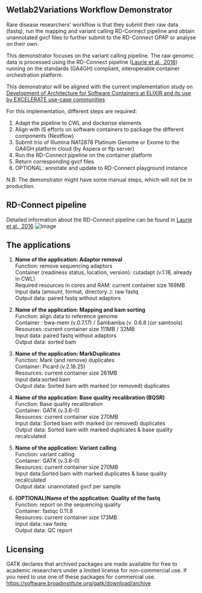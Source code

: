 ## Wetlab2Variations Workflow Demonstrator

Rare disease researchers’ workflow is that they submit their raw data (fastq), run the mapping and variant calling RD-Connect pipeline and obtain unannotated gvcf files to further submit to the RD-Connect GPAP or analyse on their own.

This demonstrator focuses on the variant calling pipeline. The raw genomic data is processed using the RD-Connect pipeline ([Laurie et al., 2016](https://www.ncbi.nlm.nih.gov/pubmed/27604516)) running on the standards (GA4GH) compliant, interoperable container orchestration platform.

This demonstrator will be aligned with the current implementation study on [Development of Architecture for Software Containers at ELIXIR and its use by EXCELERATE use-case communities](https://docs.google.com/document/d/1ScReM5En2CQrKU4VPWUllJTt0rCV4qgA7-HqKJKpoS0/edit#) 

For this implementation, different steps are required:

1. Adapt the pipeline to CWL and dockerise elements 
2. Align with IS efforts on software containers to package the different components (Nextflow) 
3. Submit trio of Illumina NA12878 Platinum Genome or Exome to the GA4GH platform cloud (by Aspera or ftp server)
4. Run the RD-Connect pipeline on the container platform
5. Return corresponding gvcf files
6. OPTIONAL: annotate and update to RD-Connect playground instance

N.B: The demonstrator might have some manual steps, which will not be in production. 

## RD-Connect pipeline

Detailed information about the RD-Connect pipeline can be found in [Laurie et al., 2016](https://www.ncbi.nlm.nih.gov/pubmed/?term=27604516)
![image](https://drive.google.com/uc?export=view&id=1XMTo6eRg0xtHliLTZgkyoR_yjS81bXOE)

## The applications

1. **Name of the application: Adaptor removal**  
Function: remove sequencing adaptors   
Container (readiness status, location, version): cutadapt (v.1.18, already in CWL)  
Required resources in cores and RAM: current container size 169MB  
Input data (amount, format, directory..): raw fastq  
Output data: paired fastq without adaptors  

2. **Name of the application: Mapping and bam sorting**  
Function: align data to reference genome  
Container : bwa-mem (v.0.7.17) / Sambamba (v. 0.6.8 )(or samtools)  
Resources :current container size 111MB / 32MB  
Input data: paired fastq without adaptors  
Output data: sorted bam  

3. **Name of the application: MarkDuplicates**  
Function: Mark (and remove) duplicates  
Container: Picard (v.2.18.25)  
Resources: current container size 261MB  
Input data:sorted bam  
Output data: Sorted bam with marked (or removed) duplicates  

4. **Name of the application: Base quality recalibration (BQSR)**  
Function: Base quality recalibration  
Container: GATK (v.3.6-0)  
Resources: current container size 270MB  
Input data: Sorted bam with marked (or removed) duplicates  
Output data: Sorted bam with marked duplicates & base quality recalculated  

5. **Name of the application: Variant calling**  
Function: variant calling  
Container: GATK (v.3.6-0)  
Resources: current container size 270MB  
Input data:Sorted bam with marked duplicates & base quality recalculated  
Output data: unannotated gvcf per sample  

6. **(OPTIONAL)Name of the application: Quality of the fastq**  
Function: report on the sequencing quality  
Container: fastqc 0.11.8                  
Resources: current container size 173MB  
Input data: raw fastq  
Output data: QC report  

## Licensing

GATK declares that archived packages are made available for free to academic researchers under a limited license for non-commercial use. If you need to use one of these packages for commercial use. https://software.broadinstitute.org/gatk/download/archive 
